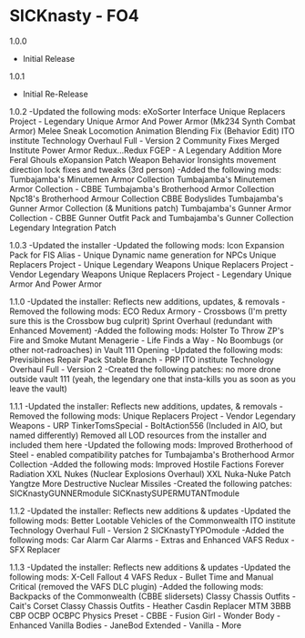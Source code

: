# SICKnasty - FO4
 
1.0.0
- Initial Release

1.0.1
- Initial Re-Release

1.0.2
-Updated the following mods:
eXoSorter Interface
Unique Replacers Project - Legendary Unique Armor And Power Armor (Mk234 Synth Combat Armor)
Melee Sneak Locomotion Animation Blending Fix (Behavior Edit)
ITO institute Technology Overhaul Full - Version 2
Community Fixes Merged
Institute Power Armor Redux...Redux
FGEP - A Legendary Addition
More Feral Ghouls eXopansion Patch
Weapon Behavior Ironsights movement direction lock fixes and tweaks (3rd person)
-Added the following mods:
Tumbajamba's Minutemen Armor Collection
Tumbajamba's Minutemen Armor Collection - CBBE
Tumbajamba's Brotherhood Armor Collection
Npc18's Brotherhood Armour Collection CBBE Bodyslides
Tumbajamba's Gunner Armor Collection (& Munitions patch)
Tumbajamba's Gunner Armor Collection - CBBE
Gunner Outfit Pack and Tumbajamba's Gunner Collection Legendary Integration Patch

1.0.3
-Updated the installer
-Updated the following mods:
Icon Expansion Pack for FIS
Alias - Unique Dynamic name generation for NPCs
Unique Replacers Project - Unique Legendary Weapons
Unique Replacers Project - Vendor Legendary Weapons
Unique Replacers Project - Legendary Unique Armor And Power Armor

1.1.0
-Updated the installer:
Reflects new additions, updates, & removals
-Removed the following mods:
ECO Redux Armory﻿ - Crossbows (I'm pretty sure this is the Crossbow bug culprit)
Sprint Overhaul﻿ (redundant with Enhanced Movement﻿)
-Added the following mods:
Holster To Throw
ZP's Fire and Smoke
Mutant Menagerie - Life Finds a Way - No Boombugs (or other not-radroaches) in Vault 111 Opening
-Updated the following mods:
Previsibines Repair Pack Stable Branch - PRP
ITO institute Technology Overhaul Full - Version 2
-Created the following patches:
no more drone outside vault 111 (yeah, the legendary one that insta-kills you as soon as you leave the vault)

1.1.1
-Updated the installer:
Reflects new additions, updates, & removals
-Removed the following mods:
Unique Replacers Project - Vendor Legendary Weapons - URP TinkerTomsSpecial - BoltAction556 (Included in AIO, but named differently)
Removed all LOD resources from the installer and included them here
-Updated the following mods:
Improved Brotherhood of Steel - enabled compatibility patches for Tumbajamba's Brotherhood Armor Collection
-Added the following mods:
﻿Improved Hostile Factions
Forever Radiation
XXL Nukes (Nuclear Explosions Overhaul)
XXL Nuka-Nuke Patch
Yangtze More Destructive Nuclear Missiles﻿
-Created the following patches:
SICKnastyGUNNERmodule
SICKnastySUPERMUTANTmodule

1.1.2
-Updated the installer:
Reflects new additions & updates
-Updated the following mods:
Better Lootable Vehicles of the Commonwealth
ITO institute Technology Overhaul Full - Version 2
SICKnastyTYPOmodule
-Added the following mods:
Car Alarm
Car Alarms - Extras and Enhanced
VAFS Redux - SFX Replacer

1.1.3
-Updated the installer:
Reflects new additions & updates
-Updated the following mods:
X-Cell Fallout 4
VAFS Redux - Bullet Time and Manual Critical (removed the VAFS DLC plugin)
-Added the following mods:
Backpacks of the Commonwealth (CBBE slidersets)
Classy Chassis Outfits - Cait's Corset
Classy Chassis Outfits - Heather Casdin Replacer
MTM 3BBB CBP OCBP OCBPC Physics Preset - CBBE - Fusion Girl - Wonder Body - Enhanced Vanilla Bodies - JaneBod Extended - Vanilla - More
